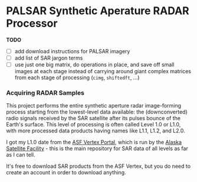 # PALSAR Synthetic Aperature RADAR Processor

**TODO**
- [ ] add download instructions for PALSAR imagery
- [ ] add list of SAR jargon terms
- [ ] use just one big matrix, do operations in place, and save off small images at each stage instead of carrying around giant complex matrices from each stage of processing (`cimg`, `shiftedft`, ...)

### Acquiring RADAR Samples
This project performs the entire synthetic aperture radar image-forming process
starting from the lowest-level data available: the (downconverted) radio signals
received by the SAR satellite after its pulses bounce of the Earth's surface. This
level of processing is often called Level 1.0 or L1.0, with more processed data products
having names like L1.1, L1.2, and L2.0. 

I got my L1.0 date from the [ASF Vertex Portal](https://vertex.daac.asf.alaska.edu/),
which is run by the [Alaska Satellite Facility](https://asf.alaska.edu/) - this is the
main repository for SAR data of all levels as far as I can tell. 

It's free to download SAR products from the ASF Vertex, but you do need to create an 
account in order to download anything.
